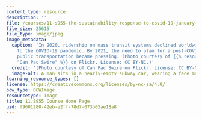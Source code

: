 ```yaml
---
content_type: resource
description: ''
file: /courses/11-s955-the-sustainability-response-to-covid-19-january-iap-2021/f960128042ebe2ff78d7073b05ae18a8_11-s955iap21.jpg
file_size: 25615
file_type: image/jpeg
image_metadata:
  caption: 'In 2020, ridership on mass transit systems declined worldwide in reaction
    to the COVID-19 pandemic. By 2021, the need to plan for a post-COVID future in
    public transportation became pressing. (Photo courtesy of {{% resource_link "28d30364-8eb7-44d5-8e1e-e45e5e4408d7"
    "Can Pac Swire" %}} on Flickr. License: CC BY-NC.)'
  credit: '(Photo courtesy of Can Pac Swire on Flickr. License: CC BY-NC.)'
  image-alt: A man sits in a nearly-empty subway car, wearing a face mask.
learning_resource_types: []
license: https://creativecommons.org/licenses/by-nc-sa/4.0/
ocw_type: OCWImage
resourcetype: Image
title: 11.S955 Course Home Page
uid: f9601280-42eb-e2ff-78d7-073b05ae18a8
---
```

